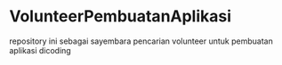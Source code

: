 # VolunteerPembuatanAplikasi
repository ini sebagai sayembara pencarian volunteer untuk pembuatan aplikasi dicoding
